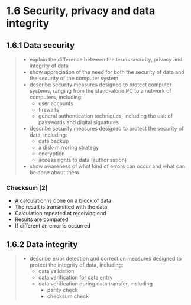 # 1.6 Security, privacy and data integrity

## 1.6.1 Data security
> - explain the difference between the terms security, privacy and integrity of data
> - show appreciation of the need for both the security of data and the security of the computer system
> - describe security measures designed to protect computer systems, ranging from the stand-alone PC to a network of computers, including:
>   - user accounts
>   - firewalls
>   - general authentication techniques, including the use of passwords and digital signatures
> - describe security measures designed to protect the security of data, including:
>   - data backup
>   - a disk-mirroring strategy
>   - encryption
>   - access rights to data (authorisation)
> - show awareness of what kind of errors can occur and what can be done about them

### Checksum \[2\]
- A calculation is done on a block of data
- The result is transmitted with the data
- Calculation repeated at receiving end
- Results are compared
- If different an error is occurred

## 1.6.2 Data integrity
> - describe error detection and correction measures designed to protect the integrity of data, including:
>   - data validation
>   - data verification for data entry
>   - data verification during data transfer, including
>     - parity check
>     - checksum check



